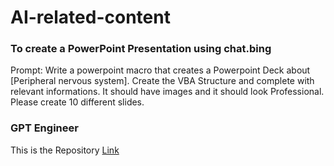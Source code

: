 # AI-related-content

### To create a PowerPoint Presentation using chat.bing

Prompt: Write a powerpoint macro that creates a Powerpoint Deck about [Peripheral nervous system]. Create the VBA Structure and complete with relevant informations. It should have images and it should look Professional. Please create 10 different slides.


### GPT Engineer 

This is the Repository [Link](https://github.com/AntonOsika/gpt-engineer)

